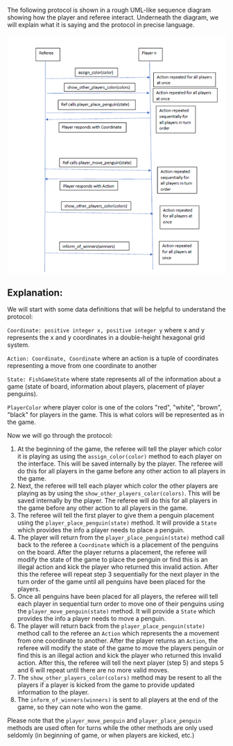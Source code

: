 The following protocol is shown in a rough UML-like sequence diagram showing how the player and referee interact. 
Underneath the diagram, we will explain what it is saying and the protocol in precise language.

![Player Interface Protocol](protocol.PNG)

## Explanation:
We will start with some data definitions that will be helpful to understand the protocol:

`Coordinate: positive integer x, positive integer y` where x and y represents the x and y coordinates
in a double-height hexagonal grid system.

`Action: Coordinate, Coordinate` where an action is a tuple of coordinates representing a move from one 
coordinate to another

`State: FishGameState` where state represents all of the information about a game (state of board, 
information about players, placement of player penguins).

`PlayerColor` where player color is one of the colors "red", "white", "brown", "black" for players in the game.
This is what colors will be represented as in the game.

Now we will go through the protocol:
   1. At the beginning of the game, the referee will tell the player which color it is playing as 
      using the `assign_color(color)` method to each player on the interface. This will be saved internally 
      by the player. The referee will do this for all players in the game
      before any other action to all players in the game.
   2. Next, the referee will tell each player which color the other players are playing as by using 
      the `show_other_players_color(colors)`. This will be saved internally by the player.
      The referee will do this for all players in the game
      before any other action to all players in the game.
   3. The referee will tell the first player to give them a penguin placement using the `player_place_penguin(state)` method.
      It will provide a `State` which provides the info a player needs to place a penguin.
   4. The player will return from the `player_place_penguin(state)` method call back to the referee a `Coordinate`
      which is a placement of the penguins on the board. After the player returns a placement, 
      the referee will modify the state of the game to place the penguin or find this is an illegal action and kick the player
      who returned this invalid action. After this 
      the referee will repeat step 3 sequentially for the next player in the turn order of the game until all 
      penguins have been placed for the players.
   5. Once all penguins have been placed for all players, the referee will tell each player in sequential turn order
      to move one of their penguins using the `player_move_penguin(state)` method.
      It will provide a `State` which provides the info a player needs to move a penguin.
   6. The player will return back from the `player_place_penguin(state)` method call to the referee an `Action` which
      represents the a movement from one coordinate to another.
      After the player returns an `Action`, 
      the referee will modify the state of the game to move the players penguin 
      or find this is an illegal action and kick the player
      who returned this invalid action. After this, the referee will tell the next player (step 5) and steps
      5 and 6 will repeat until there are no more valid moves.
   7. The `show_other_players_color(colors)` method may be resent to all the players if a player is kicked from the game
      to provide updated information to the player.
   8. The `inform_of_winners(winners)` is sent to all players at the end of the game, so they can note who won the game.

Please note that the `player_move_penguin` and `player_place_penguin` methods are used often for turns while the other
methods are only used seldomly (in beginning of game, or when players are kicked, etc.)